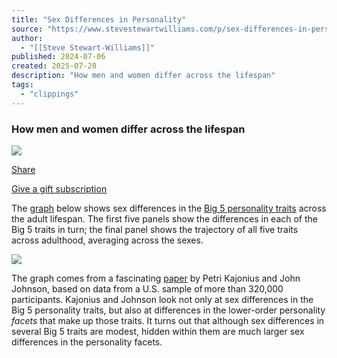 ```yaml
---
title: "Sex Differences in Personality"
source: "https://www.stevestewartwilliams.com/p/sex-differences-in-personality"
author:
  - "[[Steve Stewart-Williams]]"
published: 2024-07-06
created: 2025-07-28
description: "How men and women differ across the lifespan"
tags:
  - "clippings"
---
```

### How men and women differ across the lifespan

![](https://substackcdn.com/image/fetch/$s_!_WuV!)

[Share](https://www.stevestewartwilliams.com/p/sex-differences-in-personality?utm_source=substack&utm_medium=email&utm_content=share&action=share&token=eyJ1c2VyX2lkIjoxMjMwNTgyMiwicG9zdF9pZCI6MTM4MTg4Njc5LCJpYXQiOjE3NTM3NTEzMTMsImV4cCI6MTc1NjM0MzMxMywiaXNzIjoicHViLTMxODk2NCIsInN1YiI6InBvc3QtcmVhY3Rpb24ifQ.vEFcBiSwUS-2kFm0EmRwKKhfq1coAKX54stur0hGT5g)

[Give a gift subscription](https://www.stevestewartwilliams.com/subscribe?&gift=true)

The [graph](https://doi.org/10.1016/j.paid.2018.03.026) below shows sex differences in the [Big 5 personality traits](https://www.stevestewartwilliams.com/p/12-things-everyone-should-know-about-8a7) across the adult lifespan. The first five panels show the differences in each of the Big 5 traits in turn; the final panel shows the trajectory of all five traits across adulthood, averaging across the sexes.

![](https://substackcdn.com/image/fetch/$s_!3IZr!)

The graph comes from a fascinating [paper](https://doi.org/10.1016/j.paid.2018.03.026) by Petri Kajonius and John Johnson, based on data from a U.S. sample of more than 320,000 participants. Kajonius and Johnson look not only at sex differences in the Big 5 personality traits, but also at differences in the lower-order personality *facets* that make up those traits. It turns out that although sex differences in several Big 5 traits are modest, hidden within them are much larger sex differences in the personality facets.